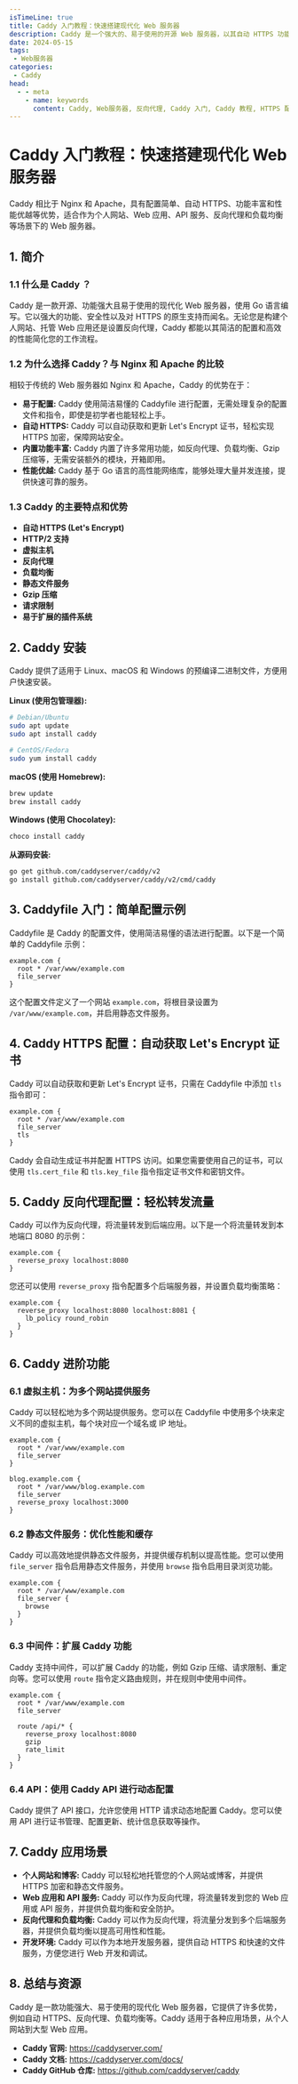```yaml
---
isTimeLine: true
title: Caddy 入门教程：快速搭建现代化 Web 服务器
description: Caddy 是一个强大的、易于使用的开源 Web 服务器，以其自动 HTTPS 功能而闻名。
date: 2024-05-15
tags:
 - Web服务器
categories:
 - Caddy
head:
  - - meta
    - name: keywords
      content: Caddy, Web服务器, 反向代理, Caddy 入门, Caddy 教程, HTTPS 配置, 反向代理配置, Caddyfile
---
```


# Caddy 入门教程：快速搭建现代化 Web 服务器

Caddy 相比于 Nginx 和 Apache，具有配置简单、自动 HTTPS、功能丰富和性能优越等优势，适合作为个人网站、Web 应用、API 服务、反向代理和负载均衡等场景下的 Web 服务器。

## 1. 简介

### 1.1 什么是 Caddy ？

Caddy 是一款开源、功能强大且易于使用的现代化 Web 服务器，使用 Go 语言编写。它以强大的功能、安全性以及对 HTTPS 的原生支持而闻名。无论您是构建个人网站、托管 Web 应用还是设置反向代理，Caddy 都能以其简洁的配置和高效的性能简化您的工作流程。

### 1.2 为什么选择 Caddy？与 Nginx 和 Apache 的比较

相较于传统的 Web 服务器如 Nginx 和 Apache，Caddy  的优势在于：

*   **易于配置:** Caddy 使用简洁易懂的 Caddyfile 进行配置，无需处理复杂的配置文件和指令，即使是初学者也能轻松上手。
*   **自动 HTTPS:** Caddy 可以自动获取和更新 Let's Encrypt 证书，轻松实现 HTTPS 加密，保障网站安全。
*   **内置功能丰富:** Caddy 内置了许多常用功能，如反向代理、负载均衡、Gzip 压缩等，无需安装额外的模块，开箱即用。
*   **性能优越:** Caddy 基于 Go 语言的高性能网络库，能够处理大量并发连接，提供快速可靠的服务。

### 1.3 Caddy 的主要特点和优势

*   **自动 HTTPS (Let's Encrypt)**
*   **HTTP/2 支持**
*   **虚拟主机**
*   **反向代理**
*   **负载均衡**
*   **静态文件服务**
*   **Gzip 压缩**
*   **请求限制**
*   **易于扩展的插件系统**

## 2. Caddy 安装

Caddy 提供了适用于 Linux、macOS 和 Windows 的预编译二进制文件，方便用户快速安装。

**Linux (使用包管理器):**

```bash
# Debian/Ubuntu
sudo apt update
sudo apt install caddy

# CentOS/Fedora
sudo yum install caddy
```

**macOS (使用 Homebrew):**

```bash
brew update
brew install caddy
```

**Windows (使用 Chocolatey):**

```powershell
choco install caddy
```

**从源码安装:**

```bash
go get github.com/caddyserver/caddy/v2
go install github.com/caddyserver/caddy/v2/cmd/caddy
```

## 3. Caddyfile 入门：简单配置示例

Caddyfile 是 Caddy 的配置文件，使用简洁易懂的语法进行配置。以下是一个简单的 Caddyfile 示例：

```
example.com {
  root * /var/www/example.com
  file_server
}
```

这个配置文件定义了一个网站 `example.com`，将根目录设置为 `/var/www/example.com`，并启用静态文件服务。

## 4. Caddy HTTPS 配置：自动获取 Let's Encrypt 证书

Caddy 可以自动获取和更新 Let's Encrypt 证书，只需在 Caddyfile 中添加 `tls` 指令即可：

```
example.com {
  root * /var/www/example.com
  file_server
  tls
}
```

Caddy 会自动生成证书并配置 HTTPS 访问。如果您需要使用自己的证书，可以使用 `tls.cert_file` 和 `tls.key_file` 指令指定证书文件和密钥文件。

## 5. Caddy 反向代理配置：轻松转发流量

Caddy 可以作为反向代理，将流量转发到后端应用。以下是一个将流量转发到本地端口 8080 的示例：

```
example.com {
  reverse_proxy localhost:8080
}
```

您还可以使用 `reverse_proxy` 指令配置多个后端服务器，并设置负载均衡策略：

```
example.com {
  reverse_proxy localhost:8080 localhost:8081 {
    lb_policy round_robin
  }
}
```

## 6. Caddy 进阶功能 

### 6.1 虚拟主机：为多个网站提供服务

Caddy 可以轻松地为多个网站提供服务。您可以在 Caddyfile 中使用多个块来定义不同的虚拟主机，每个块对应一个域名或 IP 地址。

```
example.com {
  root * /var/www/example.com
  file_server
}

blog.example.com {
  root * /var/www/blog.example.com
  file_server
  reverse_proxy localhost:3000
}
```

### 6.2 静态文件服务：优化性能和缓存

Caddy 可以高效地提供静态文件服务，并提供缓存机制以提高性能。您可以使用 `file_server` 指令启用静态文件服务，并使用 `browse` 指令启用目录浏览功能。

```
example.com {
  root * /var/www/example.com
  file_server {
    browse
  }
}
```

### 6.3 中间件：扩展 Caddy 功能

Caddy 支持中间件，可以扩展 Caddy 的功能，例如 Gzip 压缩、请求限制、重定向等。您可以使用 `route` 指令定义路由规则，并在规则中使用中间件。

```
example.com {
  root * /var/www/example.com
  file_server

  route /api/* {
    reverse_proxy localhost:8080
    gzip
    rate_limit
  }
}
```

### 6.4 API：使用 Caddy API 进行动态配置

Caddy 提供了 API 接口，允许您使用 HTTP 请求动态地配置 Caddy。您可以使用 API 进行证书管理、配置更新、统计信息获取等操作。

## 7. Caddy 应用场景

*   **个人网站和博客:** Caddy 可以轻松地托管您的个人网站或博客，并提供 HTTPS 加密和静态文件服务。
*   **Web 应用和 API 服务:** Caddy 可以作为反向代理，将流量转发到您的 Web 应用或 API 服务，并提供负载均衡和安全防护。
*   **反向代理和负载均衡:** Caddy 可以作为反向代理，将流量分发到多个后端服务器，并提供负载均衡以提高可用性和性能。
*   **开发环境:** Caddy 可以作为本地开发服务器，提供自动 HTTPS 和快速的文件服务，方便您进行 Web 开发和调试。

## 8. 总结与资源

Caddy 是一款功能强大、易于使用的现代化 Web 服务器，它提供了许多优势，例如自动 HTTPS、反向代理、负载均衡等。Caddy 适用于各种应用场景，从个人网站到大型 Web 应用。

*   **Caddy 官网:** https://caddyserver.com/
*   **Caddy 文档:** https://caddyserver.com/docs/
*   **Caddy GitHub 仓库:** https://github.com/caddyserver/caddy
